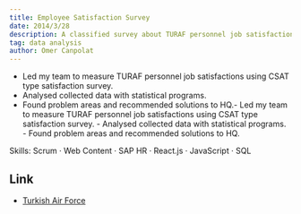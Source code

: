 ```yaml
---
title: Employee Satisfaction Survey
date: 2014/3/28
description: A classified survey about TURAF personnel job satisfactions.
tag: data analysis
author: Omer Canpolat
---
```


- Led my team to measure TURAF personnel job satisfactions using CSAT type satisfaction survey.
- Analysed collected data with statistical programs.
- Found problem areas and recommended solutions to HQ.- Led my team to measure TURAF personnel job satisfactions using CSAT type satisfaction survey. - Analysed collected data with statistical programs. - Found problem areas and recommended solutions to HQ.

Skills: Scrum · Web Content · SAP HR · React.js · JavaScript · SQL

## Link

- [Turkish Air Force](https://www.hvkk.tsk.tr/)
